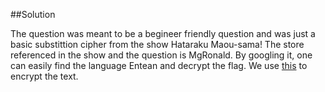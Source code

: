 ##Solution 

The question was meant to be a begineer friendly question and was just a basic substittion cipher from the show Hataraku Maou-sama! The store referenced in the show and the question
is MgRonald. By googling it, one can easily find the language Entean and decrypt the flag. We use [this](https://lingojam.com/EnteanTranslate%28Personal%29) to encrypt the text. 
